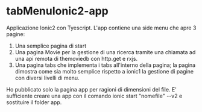 # tabMenuIonic2-app

Applicazione Ionic2 con Tyescript.
L'app contiene una side menu che apre 3 pagine:
1) Una semplice pagina di start
2) Una pagina Movie per la gestione di una ricerca tramite una chiamata ad una api remota di themoviedb con http.get e rxjs.
3) Una pagina tabs che implementa i tabs all'interno della pagina; la pagina dimostra come sia molto semplice rispetto a ionic1
la gestione di pagine con diversi livelli di menu.

Ho pubblicato solo la pagina app per ragioni di dimensioni del file.
E' sufficiente creare una app con il comando ionic start "nomefile" --v2 
e sostituire il folder app. 
